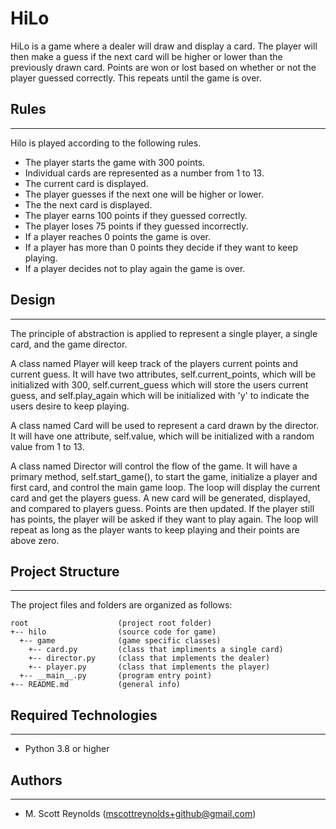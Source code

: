 # HiLo
HiLo is a game where a dealer will draw and display a card. The player will then make a guess if the next card will be higher or lower than the previously drawn card. Points are won or lost based on whether or not the player guessed correctly. This repeats until the game is over.

## Rules
---
Hilo is played according to the following rules.

- The player starts the game with 300 points.
- Individual cards are represented as a number from 1 to 13.
- The current card is displayed.
- The player guesses if the next one will be higher or lower.
- The the next card is displayed.
- The player earns 100 points if they guessed correctly.
- The player loses 75 points if they guessed incorrectly.
- If a player reaches 0 points the game is over.
- If a player has more than 0 points they decide if they want to keep playing.
- If a player decides not to play again the game is over.

## Design
---
The principle of abstraction is applied to represent a single player, a single card, and the game director. 

A class named Player will keep track of the players current points and current guess. It will have two attributes, self.current_points, which will be initialized with 300, self.current_guess which will store the users current guess, and self.play_again which will be initialized with 'y' to indicate the users desire to keep playing.

A class named Card will be used to represent a card drawn by the director. It will have one attribute, self.value, which will be initialized with a random value from 1 to 13.

A class named Director will control the flow of the game. It will have a primary method, self.start_game(), to start the game, initialize a player and first card, and control the main game loop. The loop will display the current card and get the players guess. A new card will be generated, displayed, and compared to players guess. Points are then updated. If the player still has points, the player will be asked if they want to play again. The loop will repeat as long as the player wants to keep playing and their points are above zero.

## Project Structure
---
The project files and folders are organized as follows:
```
root                    (project root folder)
+-- hilo                (source code for game)
  +-- game              (game specific classes)
    +-- card.py         (class that impliments a single card)
    +-- director.py     (class that implements the dealer)
    +-- player.py       (class that implements the player)
  +-- __main__.py       (program entry point)
+-- README.md           (general info)
```

## Required Technologies
---
* Python 3.8 or higher

## Authors
---
* M. Scott Reynolds (mscottreynolds+github@gmail.com)
